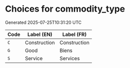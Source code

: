 # Choices for commodity_type

Generated 2025-07-25T10:31:20 UTC

| Code | Label (EN) | Label (FR) |
|------|------------|------------|
| `C` | Construction | Construction |
| `G` | Good | Biens |
| `S` | Service | Services |
